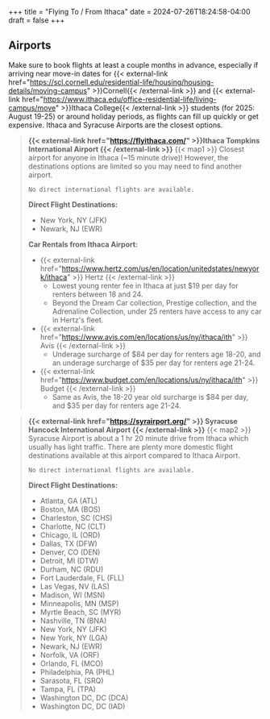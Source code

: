 +++
title = "Flying To / From Ithaca"
date = 2024-07-26T18:24:58-04:00
draft = false
+++

## Airports
Make sure to book flights at least a couple months in advance, especially if arriving near move-in dates for {{< external-link href="https://scl.cornell.edu/residential-life/housing/housing-details/moving-campus" >}}Cornell{{< /external-link >}} and {{< external-link href="https://www.ithaca.edu/office-residential-life/living-campus/move" >}}Ithaca College{{< /external-link >}} students (for 2025: August 19-25) or around holiday periods, as flights can fill up quickly or get expensive. Ithaca and Syracuse Airports are the closest options.


> **{{< external-link href="https://flyithaca.com/" >}}Ithaca Tompkins International Airport {{< /external-link >}}**
> {{< map1 >}}
> Closest airport for anyone in Ithaca (~15 minute drive)!
> However, the destinations options are limited so you 
> may need to find another airport. 
> 
> `No direct international flights are available.`
> 
> **Direct Flight Destinations:**
>   - New York, NY (JFK) 
>   - Newark, NJ (EWR) 
>
>
> **Car Rentals from Ithaca Airport:**
>   - {{< external-link href="https://www.hertz.com/us/en/location/unitedstates/newyork/ithaca" >}} Hertz {{< /external-link >}}
>     - Lowest young renter fee in Ithaca at just $19 per day for renters between 18 and 24.
>     - Beyond the Dream Car collection, Prestige collection, and the Adrenaline Collection, under 25 renters have access to any car in Hertz's fleet. 
>   - {{< external-link href="https://www.avis.com/en/locations/us/ny/ithaca/ith" >}} Avis {{< /external-link >}}
>     - Underage surcharge of $84 per day for renters age 18-20, and an underage surcharge of $35 per day for renters age 21-24.
>   - {{< external-link href="https://www.budget.com/en/locations/us/ny/ithaca/ith" >}} Budget {{< /external-link >}}
>     - Same as Avis, the 18-20 year old surcharge is $84 per day, and $35 per day for renters age 21-24.

> **{{< external-link href="https://syrairport.org/" >}} Syracuse Hancock International Airport {{< /external-link >}}**
> {{< map2 >}}
> Syracuse Airport is about a 1 hr 20 minute drive from Ithaca which usually has light traffic. There are plenty more domestic flight destinations available at this airport compared to Ithaca Airport.
>
> `No direct international flights are available.`
>
> **Direct Flight Destinations:**
>
>   - Atlanta, GA (ATL)
>   - Boston, MA (BOS)
>   - Charleston, SC (CHS)
>   - Charlotte, NC (CLT)
>   - Chicago, IL (ORD)
>   - Dallas, TX (DFW)
>   - Denver, CO (DEN)
>   - Detroit, MI (DTW)
>   - Durham, NC (RDU)
>   - Fort Lauderdale, FL (FLL)
>   - Las Vegas, NV (LAS)
>   - Madison, WI (MSN)
>   - Minneapolis, MN (MSP)
>   - Myrtle Beach, SC (MYR)
>   - Nashville, TN (BNA)
>   - New York, NY (JFK)
>   - New York, NY (LGA)
>   - Newark, NJ (EWR)
>   - Norfolk, VA (ORF)
>   - Orlando, FL (MCO)
>   - Philadelphia, PA (PHL)
>   - Sarasota, FL (SRQ)
>   - Tampa, FL (TPA)
>   - Washington DC, DC (DCA)
>   - Washington DC, DC (IAD)